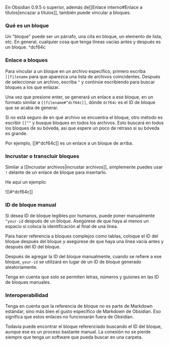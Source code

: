 En Obsidian 0.9.5 o superior, además de[[Enlace interno#Enlace a títulos|encazar a titulos]], también puede vincular a bloques.

### Qué es un bloque

Un "bloque" puede ser un párrafo, una cita en bloque, un elemento de lista, etc. En general, cualquier cosa que tenga líneas vacías antes y después es un bloque. ^dcf64c

### Enlace a bloques

Para vincular a un bloque en un archivo específico, primero escriba `[[filename` para que aparezca una lista de archivos coincidentes. Después de seleccionar un archivo, escriba `^` y continúe escribiendo para buscar bloques a los que enlazar.

Una vez que presione enter, se generará un enlace a ese bloque, en un formato similar a `[[filename#^dcf64c]]`, dónde `dcf64c` es el ID de bloque que se acaba de generar.

Si no está seguro de en qué archivo se encuentra el bloque, otro método es escribir `[[^^` y busque bloques en todos los archivos. Esto buscará en todos los bloques de su bóveda, así que espere un poco de retraso si su bóveda es grande.

Por ejemplo, [[#^dcf64c]] es un enlace a un bloque de arriba.

### Incrustar o transcluir bloques

Similar a [[Incrustar archivos|incrustar archivos]], simplemente puedes usar `!` delante de un enlace de bloque para insertarlo.

He aquí un ejemplo:

![[#^dcf64c]]

### ID de bloque manual

Si desea ID de bloque legibles por humanos, puede poner manualmente `^your-id` después de un bloque. Asegúrese de que haya al menos un espacio si coloca la identificación al final de una línea.

Para hacer referencia a bloques complejos como tablas, coloque el ID del bloque después del bloque y asegúrese de que haya una línea vacía antes y después del ID del bloque.

Después de agregar la ID del bloque manualmente, cuando se refiere a ese bloque, `your-id` se utilizará en lugar de un ID de bloque generado aleatoriamente.

Tenga en cuenta que solo se permiten letras, números y guiones en las ID de bloques manuales.

### Interoperabilidad

Tenga en cuenta que la referencia de bloque no es parte de Markdown estándar, sino más bien el gusto específico de Markdown de Obsidian. Eso significa que estos enlaces no funcionarán fuera de Obsidian.

Todavía puede encontrar el bloque referenciado buscando el ID del bloque, aunque ese es un proceso bastante manual. La conexión no se pierde siempre que tenga un software que pueda buscar en una carpeta.
